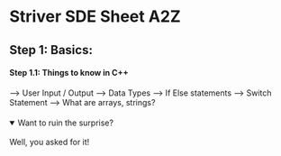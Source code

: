# Striver SDE Sheet A2Z

## Step 1: Basics:
#### Step 1.1: Things to know in C++
  --> User Input / Output
  --> Data Types
  --> If Else statements
  --> Switch Statement
  --> What are arrays, strings?
####
####
####

<details open>
<summary>Want to ruin the surprise?</summary>
<br>
Well, you asked for it!
</details>

